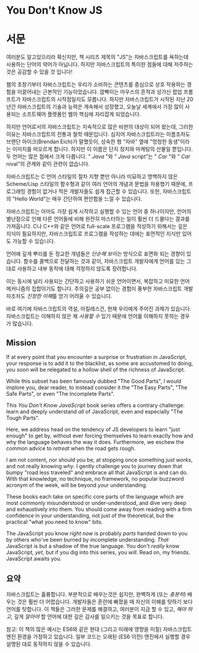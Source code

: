 # You Don't Know JS
# 서문

 여러분도 알고있으리라 확신지만, 책 시리즈 제목의 "JS"는 자바스크립트를 욕하는데 사용하는 단어의 약어가 아닙니다. 하지만 자바스크립트의 특이한 점들에 대해 저주하는 것은 공감할 수 있을 것 입니다!

 웹의 초창기부터 자바스크립트는 우리가 소비하는 콘텐츠를 중심으로 상호 작용하는 경험을 이끌어내는 근본적인 기능이었습니다. 깜빡이는 마우스의 흔적과 성가신 팝업 프롬프트가 자바스크립트의 시작점일지도 모릅니다. 하지만 자바스크립트가 시작된 지난 20년간 자바스크립트의 기술과 능력은 계속해서 성장했고, 오늘날 세계에서 가장 많이 사용되는 소프트웨어 플랫폼인 웹의 핵심에 자리잡게 되었습니다.

 하지만 언어로서의 자바스크립트는 지속적으로 많은 비판의 대상이 되어 왔는데, 그러한 이유는 자바스크립트의 전통과 철학 때문입니다. 심지어 자바스크립트라는 이름조차도 브렌단 아이크(Brendan Eich)가 말했듯이, 성숙한 형 "자바" 옆에 "멍청한 동생"이라는 이미지를 떠오르게 합니다. 하지만 이 이름은 단지 정치와 마케팅의 산물일 뿐입니다. 두 언어는 많은 점에서 크게 다릅니다. " *Java* "와 " *Java* script"는 " *Car* "와  " *Car* nival"의 관계와 같이 관련이 없습니다.

 자바스크립트는 C 언어 스타일의 절차 지향 뿐만 아니라 미묘하고 명백하지 않은 Scheme/Lisp 스타일의 함수형과 같이 여러 언어의 개념과 문법을 차용했기 때문에, 프로그래밍 경험이 없거나 적은 개발자들도 쉽게 접근할 수 있습니다. 또한, 자바스크립트의 "Hello World"는 매우 간단하여 편안함을 느낄 수 있습니다.

 자바스크립트는 아마도 가장 쉽게 시작하고 실행할 수 있는 언어 중 하나이지만, 언어의 별난점으로 인해 다른 언어들에 비해 완전히 마스터하는 일이 훨씬 더 드물다는 결과를 가져옵니다. C나 C++와 같은 언어로 full-scale 프로그램을 작성하기 위해서는 깊은 지식이 필요하지만, 자바스크립트로 프로그램을 작성하는 데에는 표먼적인 지식만 있어도 가능할 수 있습니다.

 언어에 깊게 뿌리를 둔 정교한 개념들은 *단순해 보이는* 방식으로 표면화 되는 경향이 있습니다. 함수를 콜백으로 전달하는 것과 같이, 자바스크립트 개발자에게 언어를 있는 그대로 사용하고 내부 동작에 대해 걱정하지 않도록 장려합니다.

 이는 동시에 널리 사용되는 간단하고 사용하기 쉬운 언어이면서, 복잡하고 미묘한 언어 메커니즘의 집합이기도 합니다. 주의깊은 공부 없이는 경험이 풍부한 자바스크립트 개발자조차도 *진정한 이해*를 얻기 어려울 수 있습니다.

 바로 여기에 자바스크립트의 역설, 아킬레스건, 현재 우리에게 주어진 과제가 있습니다. 자바스크립트는 이해하지 않은 채 *사용할 수* 있기 때문에 언어를 이해하지 못하는 경우가 많습니다.


## Mission

If at every point that you encounter a surprise or frustration in JavaScript, your response is to add it to the blacklist, as some are accustomed to doing, you soon will be relegated to a hollow shell of the richness of JavaScript.

While this subset has been famously dubbed "The Good Parts", I would implore you, dear reader, to instead consider it the "The Easy Parts", "The Safe Parts", or even "The Incomplete Parts".

This *You Don't Know JavaScript* book series offers a contrary challenge: learn and deeply understand *all* of JavaScript, even and especially "The Tough Parts".

Here, we address head on the tendency of JS developers to learn "just enough" to get by, without ever forcing themselves to learn exactly how and why the language behaves the way it does. Furthermore, we eschew the common advice to *retreat* when the road gets rough.

I am not content, nor should you be, at stopping once something *just works*, and not really knowing *why*. I gently challenge you to journey down that bumpy "road less traveled" and embrace all that JavaScript is and can do. With that knowledge, no technique, no framework, no popular buzzword acronym of the week, will be beyond your understanding.

These books each take on specific core parts of the language which are most commonly misunderstood or under-understood, and dive very deep and exhaustively into them. You should come away from reading with a firm confidence in your understanding, not just of the theoretical, but the practical "what you need to know" bits.

The JavaScript you know *right now* is probably *parts* handed down to you by others who've been burned by incomplete understanding. *That* JavaScript is but a shadow of the true language. You don't *really* know JavaScript, *yet*, but if you dig into this series, you *will*. Read on, my friends. JavaScript awaits you.


## 요약

 자바스크립트는 훌륭합니다. 부분적으로 배우는것은 쉽지만, 완벽하게 (또는 *충분히*) 배우는 것은 훨씬 더 어렵습니다. 개발자들은 혼란에 빠졌을 때 자신의 이해를 탓하기 보다 언어를 탓합니다. 이 책들은 그러한 문제를 해결하고, 여러분이 지금 할 수 있고, *해야 하고*, 깊게 *알아야* 할 언어에 대한 깊은 감사를 일으키는 것을 목표로 합니다.

참고: 이 책의 많은 예시는 ES6와 같은 현대 (그리고 미래에 영향을 미칠) 자바스크립트 엔진 환경을 가정하고 있습니다. 일부 코드는 오래된 (ES6 이전) 엔진에서 실행할 경우 설명된 대로 동작하지 않을 수 있습니다.